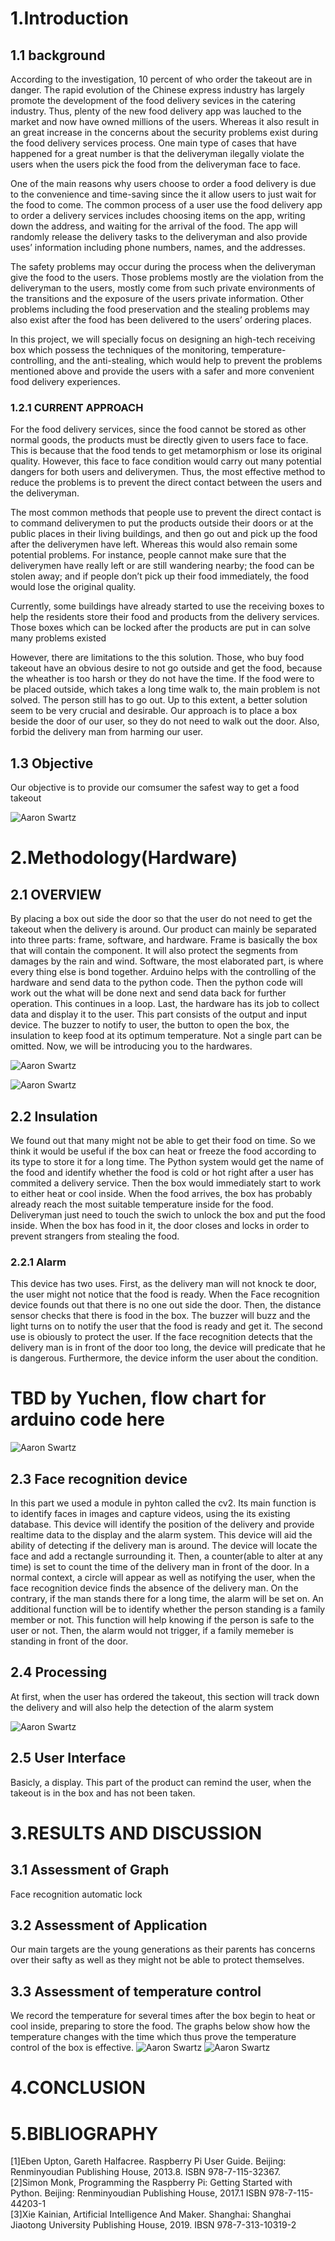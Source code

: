 # 1.Introduction  

## 1.1 background  

According to the investigation, 10 percent of who order the takeout are in danger.
The rapid evolution of the Chinese express industry has largely promote the development of the food delivery sevices in the catering industry. Thus, plenty of the new food delivery app was lauched to the market and now have owned millions of the users.  Whereas it also result in an great increase in the concerns about the security problems exist during the food delivery services process. One main type of cases that have happened for a great number is  that the deliveryman ilegally violate the users when the users pick the food from the deliveryman face to face.
 
  
One of the main reasons why users choose to order a food delivery is due to the convenience and time-saving since the it allow users to just wait for the food to come.
The common process of a user use the food delivery app to order a delivery services includes choosing items on the app, writing down the address, and waiting for the arrival of the food. The app will randomly release the delivery tasks to the deliveryman and also provide uses’ information including phone numbers, names, and the addresses.

The safety problems may occur during the process when the deliveryman give the food to the users. Those problems mostly are the violation from the deliveryman to the users, mostly come from such private environments of the transitions and the exposure of the users private information. Other problems including the food preservation and the stealing problems may also exist after the food has been delivered to the users’ ordering places.

In this project, we will specially focus on designing an high-tech receiving box which possess the techniques of the monitoring, temperature-controlling, and the anti-stealing, which would help to prevent the problems mentioned above and provide the users with a safer and more convenient food delivery experiences.

### 1.2.1 CURRENT APPROACH  

For the food delivery services, since the food cannot be stored as other normal goods, the products must be directly given to users face to face. This is because that the food tends to get metamorphism or lose its original quality. However, this face to face condition would carry out many potential dangers for both users and deliverymen. Thus, the most effective method to reduce the problems is to prevent the direct contact between the users and the deliveryman. 

The most common methods that people use to prevent the direct contact is to command deliverymen to put the products outside their doors or at the public places in their living buildings, and then go out and pick up the food after the deliverymen have left. Whereas this would also remain some potential problems. For instance, people cannot make sure that the deliverymen have really left or are still wandering nearby; the food can be stolen away; and if people don’t pick up their food immediately, the food would lose the original quality.

Currently, some buildings have already started to use the receiving boxes to help the residents store their food and products from the delivery services. Those boxes which can be locked after the products are put in can solve many problems existed

However, there are limitations to the this solution. Those, who buy food takeout have an obvious desire to not go outside and get the food, because the wheather is too harsh or they do not have the time. If the food were to be placed outside, which takes a long time walk to, the main problem is not solved. The person still has to go out. Up to this extent, a better solution seem to be very crucial and desirable. Our approach is to place a box beside the door of our user, so they do not need to walk out the door. Also, forbid the delivery man from harming our user.

## 1.3 Objective  
Our objective is to provide our comsumer the safest way to get a food takeout

![Aaron Swartz](https://github.com/CASTIC2019/Team/blob/master/takeout/qitian/system.png)
# 2.Methodology(Hardware)  
## 2.1 OVERVIEW 
By placing a box out side the door so that the user do not need to get the takeout when the delivery is around. 
Our product can mainly be separated into three parts: frame, software, and hardware. Frame is basically the box that will contain the component. It will also protect the segments from damages by the rain and wind. Software, the most elaborated part, is where every thing else is bond together. Arduino helps with the controlling of the hardware and send data to the python code. Then the python code will work out the what will be done next and send data back for further operation. This continues in a loop. Last, the hardware has its job to collect data and display it to the user. This part consists of the output and input device. The buzzer to notify to user, the button to open the box, the insulation to keep food at its optimum temperature. Not a single part can be omitted. Now, we will be introducing you to the hardwares.

![Aaron Swartz](https://github.com/CASTIC2019/Team/blob/master/takeout/qitian/diagram4.jpg)

![Aaron Swartz](https://github.com/CASTIC2019/Team/blob/master/takeout/qitian/hardware.png)

## 2.2 Insulation 
We found out that many might not be able to get their food on time. So we think it would be useful if the box can heat or freeze the food according to its type to store it for a long time. The Python system would get the name of the food and identify whether the food is cold or hot right after a user has commited a delivery service. Then the box would immediately start to work to either heat or cool inside. When the food arrives, the box has probably already reach the most suitable temperature inside for the food. Deliveryman just need to touch the swich to unlock the box and put the food inside. When the box has food in it, the door closes and locks in order to prevent strangers from stealing the food.

### 2.2.1 Alarm 
This device has two uses. First, as the delivery man will not knock te door, the user might not notice that the food is ready. When the Face recognition device founds out that there is no one out side the door. Then, the distance sensor checks that there is food in the box. The buzzer will buzz and the light turns on to notify the user that the food is ready and get it.
The second use is obiously to protect the user. If the face recognition detects that the delivery man is in front of the door too long, the device will predicate that he is dangerous. Furthermore, the device inform the user about the condition.

 # TBD by Yuchen, flow chart for arduino code here
![Aaron Swartz](https://github.com/CASTIC2019/Team/blob/master/takeout/yuchen/%E6%B5%8B%E6%B8%A9flow%20chart%20%E6%9B%B4%E6%96%B0.png)

## 2.3 Face recognition device
In this part we used a module in pyhton called the cv2. Its main function is to identify faces in images and capture videos, using the its existing database. This device will identify the position of the delivery and provide realtime data to the display and the alarm system. This device will aid the ability of detecting if the delivery man is around. The device will locate the face and add a rectangle surrounding it. Then, a counter(able to alter at any time) is set to count the time of the delivery man in front of the door. In a normal context, a circle will appear as well as notifying the user, when the face recognition device finds the absence of the delivery man. On the contrary, if the man stands there for a long time, the alarm will be set on. An additional function will be to identify whether the person standing is a family member or not. This function will help knowing if the person is safe to the user or not. Then, the alarm would not trigger, if a family memeber is standing in front of the door. 

## 2.4 Processing  
At first, when the user has ordered the takeout, this section will track down the delivery and will also help the detection of the alarm system

![Aaron Swartz](https://github.com/CASTIC2019/Team/blob/master/takeout/qitian/swflowchart.png)

## 2.5 User Interface  
Basicly, a display. This part of the product can remind the user, when the takeout is in the box and has not been taken.

# 3.RESULTS AND DISCUSSION  
## 3.1 Assessment of Graph  
Face recognition
automatic lock

## 3.2 Assessment of Application  
Our main targets are the young generations as their parents has concerns over their safty as well as they might not be able to protect themselves.

## 3.3 Assessment of temperature control
We record the temperature for several times after the box begin to heat or cool inside, preparing to store the food. The graphs below show how the temperature changes with the time which thus prove the temperature control of the box is effective.
![Aaron Swartz](https://github.com/CASTIC2019/Team/blob/master/takeout/yuchen/%E5%8A%A0%E7%83%AD%E6%9B%B2%E7%BA%BF.png)
![Aaron Swartz](https://github.com/CASTIC2019/Team/blob/master/takeout/yuchen/%E9%99%8D%E6%B8%A9%E6%9B%B2%E7%BA%BF.png)

# 4.CONCLUSION  

# 5.BIBLIOGRAPHY   
[1]Eben Upton, Gareth Halfacree. Raspberry Pi User Guide. Beijing: Renminyoudian Publishing House, 2013.8. ISBN 978-7-115-32367.  
[2]Simon Monk, Programming the Raspberry Pi: Getting Started with Python. Beijing: Renminyoudian Publishing House, 2017.1 ISBN 978-7-115-44203-1  
[3]Xie Kainian, Artificial Intelligence And Maker. Shanghai: Shanghai Jiaotong University Publishing House, 2019. IBSN 978-7-313-10319-2  
